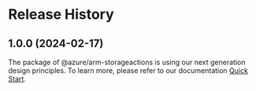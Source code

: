 # Release History
    
## 1.0.0 (2024-02-17)

The package of @azure/arm-storageactions is using our next generation design principles. To learn more, please refer to our documentation [Quick Start](https://aka.ms/js-track2-quickstart).
